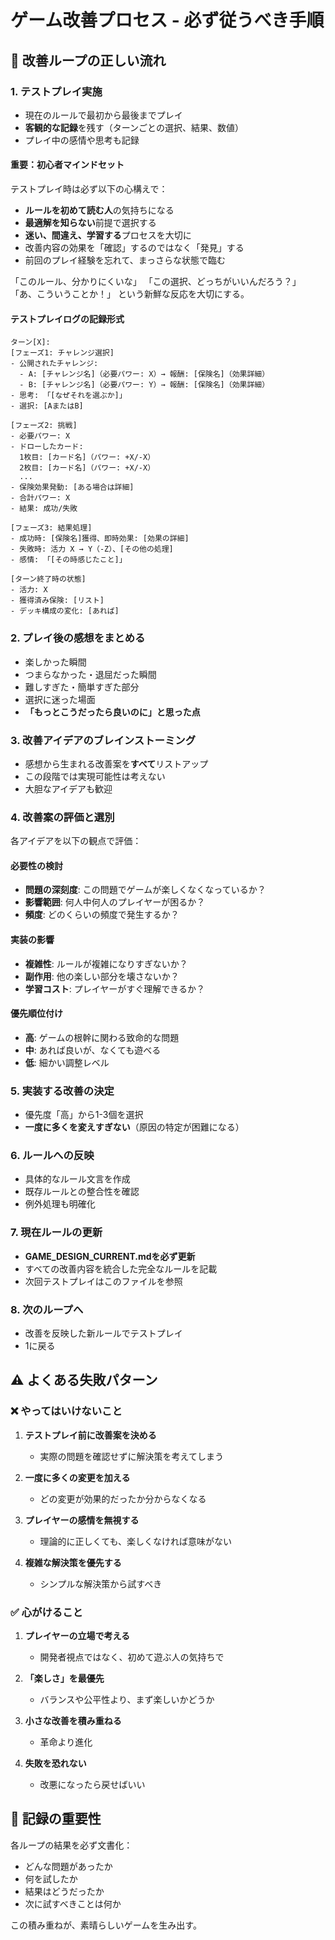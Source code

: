 # ゲーム改善プロセス - 必ず従うべき手順

## 🔄 改善ループの正しい流れ

### 1. テストプレイ実施
- 現在のルールで最初から最後までプレイ
- **客観的な記録**を残す（ターンごとの選択、結果、数値）
- プレイ中の感情や思考も記録

#### 重要：初心者マインドセット
テストプレイ時は必ず以下の心構えで：
- **ルールを初めて読む人**の気持ちになる
- **最適解を知らない**前提で選択する
- **迷い、間違え、学習する**プロセスを大切に
- 改善内容の効果を「確認」するのではなく「発見」する
- 前回のプレイ経験を忘れて、まっさらな状態で臨む

「このルール、分かりにくいな」
「この選択、どっちがいいんだろう？」
「あ、こういうことか！」
という新鮮な反応を大切にする。

#### テストプレイログの記録形式
```
ターン[X]:
[フェーズ1: チャレンジ選択]
- 公開されたチャレンジ:
  - A: [チャレンジ名]（必要パワー: X）→ 報酬: [保険名]（効果詳細）
  - B: [チャレンジ名]（必要パワー: Y）→ 報酬: [保険名]（効果詳細）
- 思考: 「[なぜそれを選ぶか]」
- 選択: [AまたはB]

[フェーズ2: 挑戦]
- 必要パワー: X
- ドローしたカード:
  1枚目: [カード名]（パワー: +X/-X）
  2枚目: [カード名]（パワー: +X/-X）
  ...
- 保険効果発動: [ある場合は詳細]
- 合計パワー: X
- 結果: 成功/失敗

[フェーズ3: 結果処理]
- 成功時: [保険名]獲得、即時効果: [効果の詳細]
- 失敗時: 活力 X → Y（-Z）、[その他の処理]
- 感情: 「[その時感じたこと]」

[ターン終了時の状態]
- 活力: X
- 獲得済み保険: [リスト]
- デッキ構成の変化: [あれば]
```

### 2. プレイ後の感想をまとめる
- 楽しかった瞬間
- つまらなかった・退屈だった瞬間
- 難しすぎた・簡単すぎた部分
- 選択に迷った場面
- **「もっとこうだったら良いのに」と思った点**

### 3. 改善アイデアのブレインストーミング
- 感想から生まれる改善案を**すべて**リストアップ
- この段階では実現可能性は考えない
- 大胆なアイデアも歓迎

### 4. 改善案の評価と選別
各アイデアを以下の観点で評価：

#### 必要性の検討
- **問題の深刻度**: この問題でゲームが楽しくなくなっているか？
- **影響範囲**: 何人中何人のプレイヤーが困るか？
- **頻度**: どのくらいの頻度で発生するか？

#### 実装の影響
- **複雑性**: ルールが複雑になりすぎないか？
- **副作用**: 他の楽しい部分を壊さないか？
- **学習コスト**: プレイヤーがすぐ理解できるか？

#### 優先順位付け
- **高**: ゲームの根幹に関わる致命的な問題
- **中**: あれば良いが、なくても遊べる
- **低**: 細かい調整レベル

### 5. 実装する改善の決定
- 優先度「高」から1-3個を選択
- **一度に多くを変えすぎない**（原因の特定が困難になる）

### 6. ルールへの反映
- 具体的なルール文言を作成
- 既存ルールとの整合性を確認
- 例外処理も明確化

### 7. 現在ルールの更新
- **GAME_DESIGN_CURRENT.mdを必ず更新**
- すべての改善内容を統合した完全なルールを記載
- 次回テストプレイはこのファイルを参照

### 8. 次のループへ
- 改善を反映した新ルールでテストプレイ
- 1に戻る

## ⚠️ よくある失敗パターン

### ❌ やってはいけないこと
1. **テストプレイ前に改善案を決める**
   - 実際の問題を確認せずに解決策を考えてしまう

2. **一度に多くの変更を加える**
   - どの変更が効果的だったか分からなくなる

3. **プレイヤーの感情を無視する**
   - 理論的に正しくても、楽しくなければ意味がない

4. **複雑な解決策を優先する**
   - シンプルな解決策から試すべき

### ✅ 心がけること
1. **プレイヤーの立場で考える**
   - 開発者視点ではなく、初めて遊ぶ人の気持ちで

2. **「楽しさ」を最優先**
   - バランスや公平性より、まず楽しいかどうか

3. **小さな改善を積み重ねる**
   - 革命より進化

4. **失敗を恐れない**
   - 改悪になったら戻せばいい

## 📝 記録の重要性
各ループの結果を必ず文書化：
- どんな問題があったか
- 何を試したか
- 結果はどうだったか
- 次に試すべきことは何か

この積み重ねが、素晴らしいゲームを生み出す。